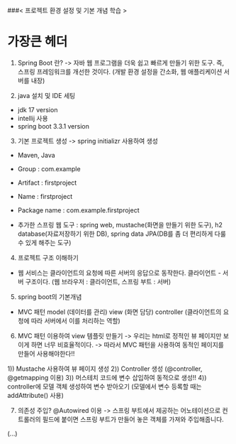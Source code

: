 ###< 프로젝트 환경 설정 및 기본 개념 학습 >
# 가장큰 헤더 
1. Spring Boot 란?
-> 자바 웹 프로그램을 더욱 쉽고 빠르게 만들기 위한 도구. 즉, 스프링 프레임워크를 개선한 것이다.
(개발 환경 설정을 간소화, 웹 애플리케이션 서버를 내장)

2. java 설치 및 IDE 세팅
- jdk 17 version
- intellij 사용
- spring boot 3.3.1 version

3. 기본 프로젝트 생성
-> spring initializr 사용하여 생성

- Maven, Java
- Group : com.example
- Artifact : firstproject
- Name : firstproject
- Package name : com.example.firstproject

- 추가한 스프링 웹 도구 : spring web, mustache(화면을 만들기 위한 도구), h2 database(자료저장하기 위한 DB), spring data JPA(DB를 좀 더 편리하게 다룰 수 있게 해주는 도구)

4. 프로젝트 구조 이해하기
- 웹 서비스는 클라이언트의 요청에 따른 서버의 응답으로 동작한다.
클라이언트 - 서버 구조이다. (웹 브라우저 : 클라이언트, 스프링 부트 : 서버)

5. spring boot의 기본개념
- MVC 패턴
model (데이터를 관리)
view (화면 담당)
controller (클라이언트의 요청에 따라 서버에서 이를 처리하는 역할)

6. MVC 패턴 이용하여 view 템플릿 만들기
-> 우리는 html로 정적인 뷰 페이지만 보이게 하면 너무 비효율적이다.
-> 따라서 MVC 패턴을 사용하여 동적인 페이지를 만들어 사용해야한다!!

1)) Mustache 사용하여 뷰 페이지 생성
2)) Controller 생성 (@controller, @getmapping 이용)
3)) 머스테치 코드에 변수 삽입하여 동적으로 생성!!
4)) controller에 모델 객체 생성하여 변수 받아오기 (모델에서 변수 등록할 때는 addAttribute() 사용)

7. 의존성 주입?
@Autowired 이용
-> 스프링 부트에서 제공하는 어노테이션으로 컨트롤러의 필드에 붙이면 스프링 부트가 만들어 놓은 객체를 가져와 주입해줍니다.

(...)
